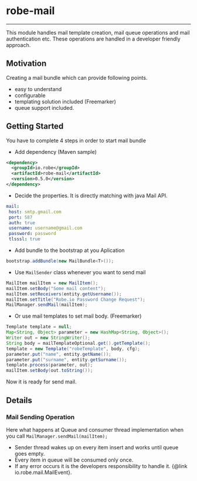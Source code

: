 # robe-mail
---
This module handles mail template creation, mail queue operations and mail authentication etc. These operations are handled in a developer friendly approach.
## Motivation
Creating a mail bundle which can provide following points. 
* easy to understand 
* configurable 
* templating solution included (Freemarker)
* queue support included.

## Getting Started
You have to complete 4 steps in order to start mail bundle
* Add dependency (Maven sample)

```xml
<dependency>
  <groupId>io.robe</groupId>
  <artifactId>robe-mail</artifactId>
  <version>0.5.0</version>
</dependency>
```
* Decide the properties. It is directly matching with java Mail API.

```yml
mail:
 host: smtp.gmail.com
 port: 587
 auth: true
 username: username@gmail.com
 password: password
 tlsssl: true
```
   
* Add bundle to the bootstrap at you Aplication

```java
bootstrap.addBundle(new MailBundle<T>());
```
* Use `MailSender` class whenever you want to send mail

```java
MailItem mailItem = new MailItem();
mailItem.setBody("Some mail content");
mailItem.setReceivers(entity.getUsername());
mailItem.setTitle("Robe.io Password Change Request");
MailManager.sendMail(mailItem);
```

* Or use mail templates to set mail body. (Freemarker)

```java
Template template = null;
Map<String, Object> parameter = new HashMap<String, Object>();
Writer out = new StringWriter();
String body = mailTemplateOptional.get().getTemplate();
template = new Template("robeTemplate", body, cfg);
parameter.put("name", entity.getName());
parameter.put("surname", entity.getSurname());
template.process(parameter, out);
mailItem.setBody(out.toString());
```
Now it is ready for send mail.

## Details

### Mail Sending Operation
Here what happens at Queue and consumer thread implementation when you call `MailManager.sendMail(mailItem);` 
* Sender thread wakes up on every item insert and works until queue goes empty.
* Every item in queue will be consumed only once. 
* If any error occurs it is the developers responsibility to handle it. {@link io.robe.mail.MailEvent}.